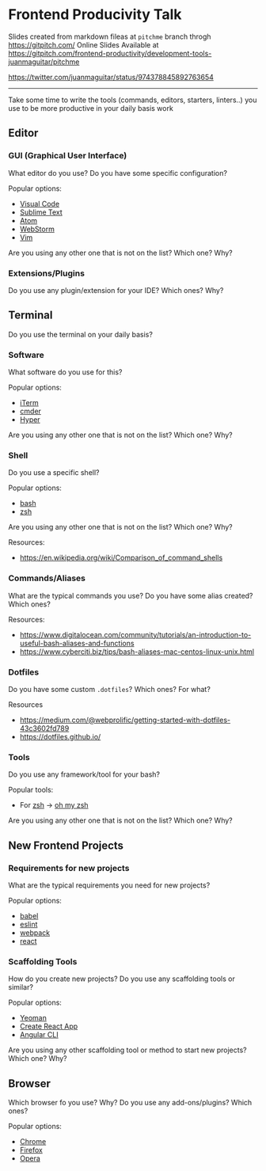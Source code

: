 # Frontend Producivity Talk

Slides created from markdown fileas at `pitchme` branch throgh https://gitpitch.com/
Online Slides Available at https://gitpitch.com/frontend-productivity/development-tools-juanmaguitar/pitchme

https://twitter.com/juanmaguitar/status/974378845892763654

-----

Take some time to write the tools (commands, editors, starters, linters..) you use to be more productive in your daily basis work

## Editor

### GUI (Graphical User Interface)
What editor do you use? Do you have some specific configuration?

Popular options: 
- [Visual Code](https://code.visualstudio.com/)
- [Sublime Text](https://www.sublimetext.com/)
- [Atom](https://atom.io/)
- [WebStorm](https://www.jetbrains.com/webstorm/)
- [Vim](https://www.vim.org/)

Are you using any other one that is not on the list? Which one? Why?

### Extensions/Plugins
Do you use any plugin/extension for your IDE? Which ones? Why?

## Terminal
Do you use the terminal on your daily basis? 

### Software 
What software do you use for this? 

Popular options: 
- [iTerm](https://iterm2.com/)
- [cmder](http://cmder.net/)
- [Hyper](https://hyper.is/)

Are you using any other one that is not on the list? Which one? Why?

### Shell
Do you use a specific shell? 

Popular options: 
- [bash](https://www.gnu.org/software/bash/manual/bash.html)
- [zsh](http://zsh.sourceforge.net/Doc/Release/zsh_toc.html#SEC_Contents)

Are you using any other one that is not on the list? Which one? Why?

Resources: 
- https://en.wikipedia.org/wiki/Comparison_of_command_shells

### Commands/Aliases
What are the typical commands you use? Do you have some alias created? Which ones? 

Resources: 
- https://www.digitalocean.com/community/tutorials/an-introduction-to-useful-bash-aliases-and-functions
- https://www.cyberciti.biz/tips/bash-aliases-mac-centos-linux-unix.html

### Dotfiles

Do you have some custom `.dotfiles`? Which ones? For what?

Resources
- https://medium.com/@webprolific/getting-started-with-dotfiles-43c3602fd789
- https://dotfiles.github.io/

### Tools
Do you use any framework/tool for your bash?

Popular tools: 
- For [zsh](http://zsh.sourceforge.net/Doc/Release/zsh_toc.html#SEC_Contents) → [oh my zsh](http://ohmyz.sh/)

Are you using any other one that is not on the list? Which one? Why?

## New Frontend Projects

### Requirements for new projects
What are the typical requirements you need for new projects?

Popular options: 
- [babel](https://babeljs.io/)
- [eslint](https://eslint.org/)
- [webpack](https://webpack.js.org/)
- [react](https://webpack.js.org/)

### Scaffolding Tools
How do you create new projects? Do you use any scaffolding tools or similar?

Popular options: 
- [Yeoman](http://yeoman.io/)
- [Create React App](https://github.com/facebook/create-react-app/tree/master)
- [Angular CLI](https://cli.angular.io/)


Are you using any other scaffolding tool or method to start new projects? Which one? Why?

## Browser

Which browser fo you use? Why? Do you use any add-ons/plugins? Which ones?

Popular options: 
- [Chrome](https://www.google.com/chrome/)
- [Firefox](https://www.mozilla.org/en-US/firefox/new/)
- [Opera](https://www.opera.com/es)


